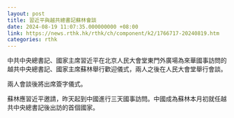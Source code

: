 ```yaml
---
layout: post
title: 習近平與越共總書記蘇林會談
date: 2024-08-19 11:07:35.000000000 +08:00
link: https://news.rthk.hk/rthk/ch/component/k2/1766717-20240819.htm
categories: rthk
---
```


中共中央總書記、國家主席習近平在北京人民大會堂東門外廣場為來華國事訪問的越共中央總書記、國家主席蘇林舉行歡迎儀式，兩人之後在人民大會堂舉行會談。

兩人會談後將出席簽字儀式。

蘇林應習近平邀請，昨天起到中國進行三天國事訪問。中國成為蘇林本月初就任越共中央總書記後出訪的首個國家。
